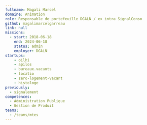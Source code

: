 ```yaml
---
fullname: Magali Marcel
domaine: Animation
role: Responsable de portefeuille DGALN / ex intra SignalConso
github: magalimarcelgarreau
link: null
missions:
  - start: 2018-06-18
    end: 2024-06-18
    status: admin
    employer: DGALN
startups:
    - oilhi
    - apilos
    - bureaux.vacants
    - locatio
    - zero-logement-vacant
    - histologe
previously:
  - signalement
competences:
  - Administration Publique
  - Gestion de Produit
teams:
  - /teams/mtes
---
```

